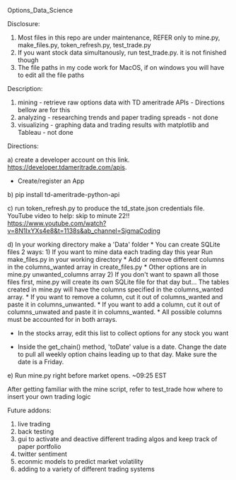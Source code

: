Options_Data_Science

Disclosure: 

1. Most files in this repo are under maintenance, REFER only to mine.py, make_files.py, token_refresh.py, test_trade.py 
2. If you want stock data simultanously, run test_trade.py. it is not finished though
3. The file paths in my code work for MacOS, if on windows you will have to edit all the file paths

Description: 

1. mining - retrieve raw options data with TD ameritrade APIs - Directions bellow are for this
2. analyzing - researching trends and paper trading spreads - not done
3. visualizing - graphing data and trading results with matplotlib and Tableau - not done
            

  
Directions: 

a) create a developer account on this link. https://developer.tdameritrade.com/apis. 
* Create/register an App


b) pip install td-ameritrade-python-api


c) run token_refresh.py to produce the td_state.json credentials file. 
   YouTube video to help: skip to minute 22!!
   https://www.youtube.com/watch?v=8N1IxYXs4e8&t=1138s&ab_channel=SigmaCoding


d) In your working directory make a 'Data' folder
    * You can create SQLite files 2 ways:
        1) If you want to mine data each trading day this year Run make_files.py in your working directory
          * Add or remove different columns in the columns_wanted array in create_files.py
          * Other options are in mine.py unwanted_columns array
        2) If you don't want to spawn all those files first, mine.py will create its own SQLite file for that day but...
           The tables created in mine.py will have the columns specified in the columns_wanted array. 
           * If you want to remove a column, cut it out of columns_wanted and paste it in columns_unwanted. 
           * If you want to add a column, cut it out of columns_unwated and paste it in columns_wanted. 
           * All possible columns must be accounted for in both arrays.
   

* In the stocks array, edit this list to collect options for any stock you want

* Inside the get_chain() method, 'toDate' value is a date.
Change the date to pull all weekly option chains leading up to that day. 
Make sure the date is a Friday.


e) Run mine.py right before market opens. ~09:25 EST

            
After getting familiar with the mine script, refer to test_trade how where to insert your own trading logic
      
 Future addons:
 1) live trading
 2) back testing
 3) gui to activate and deactive different trading algos and keep track of paper portfolio
 4) twitter sentiment 
 5) econmic models to predict market volatility
 6) adding to a variety of different trading systems
            
            
            
